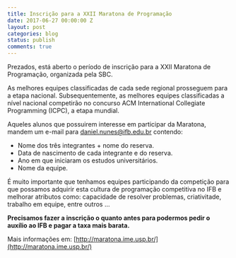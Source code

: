 ```yaml
---
title: Inscrição para a XXII Maratona de Programação
date: 2017-06-27 00:00:00 Z
layout: post
categories: blog
status: publish
comments: true
---
```


Prezados, está aberto o período de inscrição para a XXII Maratona de Programação,
organizada pela SBC.

As melhores equipes classificadas de cada sede regional prosseguem para a etapa nacional.
Subsequentemente, as melhores equipes classificadas a nível nacional competirão
no concurso ACM International Collegiate Programming (ICPC), a etapa mundial.

Aqueles alunos que possuirem interesse em participar da Maratona, mandem
um e-mail para daniel.nunes@ifb.edu.br contendo:

* Nome dos três integrantes + nome do reserva.
* Data de nascimento de cada integrante e do reserva.
* Ano em que iniciaram os estudos universitários.
* Nome da equipe.

É muito importante que tenhamos equipes participando da competição para que
possamos adquirir esta cultura de programação competitiva no IFB e melhorar
atributos como: capacidade de resolver problemas, criativitade, trabalho em
equipe, entre outros ...

**Precisamos fazer a inscrição o quanto antes para podermos pedir o auxílio
ao IFB e pagar a taxa mais barata.**

Mais informações em: [http://maratona.ime.usp.br/](http://maratona.ime.usp.br/)
